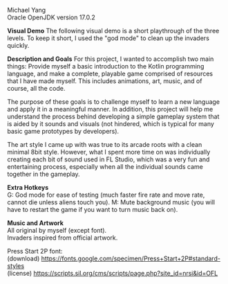 Michael Yang  
Oracle OpenJDK version 17.0.2  

**Visual Demo**
The following visual demo is a short playthrough of the three levels. To keep it short, I used the "god mode"
to clean up the invaders quickly.

**Description and Goals**
For this project, I wanted to accomplish two main things: Provide myself a basic introduction to the Kotlin
programming language, and make a complete, playable game comprised of resources that I have made myself.
This includes animations, art, music, and of course, all the code.

The purpose of these goals is to challenge myself to learn a new language and apply it in a meaningful manner.
In addition, this project will help me understand the process behind developing a simple gameplay system that
is aided by it sounds and visuals (not hindered, which is typical for many basic game prototypes by developers).

The art style I came up with was true to its arcade roots with a clean minimal 8bit style. However, what I spent
more time on was individually creating each bit of sound used in FL Studio, which was a very fun and entertaining
process, especially when all the individual sounds came together in the gameplay.

**Extra Hotkeys**  
G: God mode for ease of testing (much faster fire rate and move rate, cannot die unless aliens touch you). 
M: Mute background music (you will have to restart the game if you want to turn music back on). 
  
**Music and Artwork**  
All original by myself (except font).  
Invaders inspired from official artwork.  

Press Start 2P font:  
(download) https://fonts.google.com/specimen/Press+Start+2P#standard-styles  
(license) https://scripts.sil.org/cms/scripts/page.php?site_id=nrsi&id=OFL  
